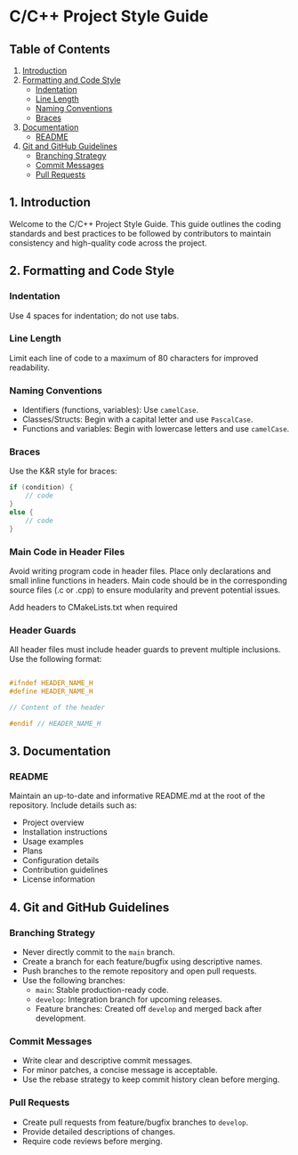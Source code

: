 # C/C++ Project Style Guide

## Table of Contents

1. [Introduction](#introduction)
2. [Formatting and Code Style](#formatting-and-code-style)
   - [Indentation](#indentation)
   - [Line Length](#line-length)
   - [Naming Conventions](#naming-conventions)
   - [Braces](#braces)
3. [Documentation](#documentation)
   - [README](#readme)
4. [Git and GitHub Guidelines](#git-and-github-guidelines)
   - [Branching Strategy](#branching-strategy)
   - [Commit Messages](#commit-messages)
   - [Pull Requests](#pull-requests)

## 1. Introduction

Welcome to the C/C++ Project Style Guide. This guide outlines the coding standards and best practices to be followed by contributors to maintain consistency and high-quality code across the project.

## 2. Formatting and Code Style

### Indentation

Use 4 spaces for indentation; do not use tabs.

### Line Length

Limit each line of code to a maximum of 80 characters for improved readability.

### Naming Conventions

- Identifiers (functions, variables): Use `camelCase`.
- Classes/Structs: Begin with a capital letter and use `PascalCase`.
- Functions and variables: Begin with lowercase letters and use `camelCase`.

### Braces

Use the K&R style for braces:
```c
if (condition) {
    // code
} 
else {
    // code
}
```

### Main Code in Header Files

Avoid writing program code in header files. Place only declarations and small inline functions in headers.
Main code should be in the corresponding source files (.c or .cpp) to ensure modularity and prevent potential issues.

Add headers to CMakeLists.txt when required

### Header Guards

All header files must include header guards to prevent multiple inclusions. Use the following format:

```c

#ifndef HEADER_NAME_H
#define HEADER_NAME_H

// Content of the header

#endif // HEADER_NAME_H
```

## 3. Documentation

### README

Maintain an up-to-date and informative README.md at the root of the repository. Include details such as:
- Project overview
- Installation instructions
- Usage examples
- Plans
- Configuration details
- Contribution guidelines
- License information

## 4. Git and GitHub Guidelines

### Branching Strategy

- Never directly commit to the `main` branch.
- Create a branch for each feature/bugfix using descriptive names.
- Push branches to the remote repository and open pull requests.
- Use the following branches:
  - `main`: Stable production-ready code.
  - `develop`: Integration branch for upcoming releases.
  - Feature branches: Created off `develop` and merged back after development.

### Commit Messages

- Write clear and descriptive commit messages.
- For minor patches, a concise message is acceptable.
- Use the rebase strategy to keep commit history clean before merging.

### Pull Requests

- Create pull requests from feature/bugfix branches to `develop`.
- Provide detailed descriptions of changes.
- Require code reviews before merging.
